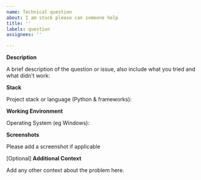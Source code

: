 ```yaml
---
name: Technical question
about: I am stuck please can someone help
title: ''
labels: question
assignees: ''

---
```


**Description**

A brief description of the question or issue, also include what you tried and what didn't work:

**Stack**

Project stack or language (Python & frameworks):

**Working Environment**

Operating System (eg Windows):


**Screenshots**

Please add a screenshot if applicable

[Optional] **Additional Context**

Add any other context about the problem here.




